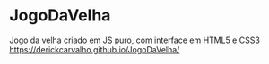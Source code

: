 # JogoDaVelha
Jogo da velha criado em JS puro, com interface em HTML5 e CSS3
https://derickcarvalho.github.io/JogoDaVelha/
